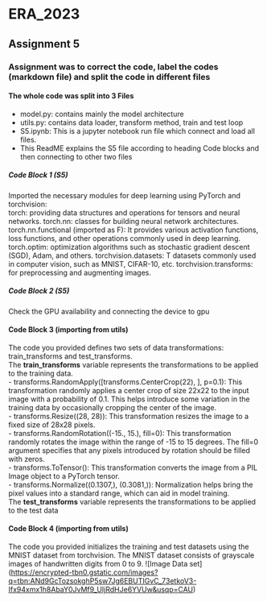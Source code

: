 # ERA_2023
## Assignment 5 
### Assignment was to correct the code, label the codes (markdown file) and split the code in different files 
#### The whole code was split into 3 Files 
- model.py: contains mainly the model architecture 
- utils.py: contains data loader, transform method, train and test loop 
- S5.ipynb: This is a jupyter notebook run file which connect and load all files. 
-  This ReadME explains the S5 file according to heading Code blocks and then connecting to other two files 

##### Code Block 1 (S5)
Imported the necessary modules for deep learning using PyTorch and torchvision:  
  torch: providing data structures and operations for tensors and neural networks. 
  torch.nn: classes for building neural network architectures. 
  torch.nn.functional (imported as F):  It provides various activation functions, loss functions, and other operations commonly used in deep learning. 
  torch.optim: optimization algorithms such as stochastic gradient descent (SGD), Adam, and others. 
  torchvision.datasets: T datasets commonly used in computer vision, such as MNIST, CIFAR-10, etc. 
  torchvision.transforms: for preprocessing and augmenting images. 
  
##### Code Block 2 (S5)
   Check the GPU availability and connecting the device to gpu 
 
 #### Code Block 3 (importing from utils) 
   The code you provided defines two sets of data transformations: train_transforms and test_transforms.    
   The **train_transforms** variable represents the transformations to be applied to the training data.        
         - transforms.RandomApply([transforms.CenterCrop(22), ], p=0.1): This transformation randomly applies a center crop of size 22x22 to the input image with a probability of
            0.1. This helps introduce some variation in the training data by occasionally cropping the center of the image.  
         - transforms.Resize((28, 28)): This transformation resizes the image to a fixed size of 28x28 pixels.  
         - transforms.RandomRotation((-15., 15.), fill=0): This transformation randomly rotates the image within the range of -15 to 15 degrees. The fill=0 argument specifies that
           any pixels introduced by rotation should be filled with zeros.      
         - transforms.ToTensor(): This transformation converts the image from a PIL Image object to a PyTorch tensor.    
         - transforms.Normalize((0.1307,), (0.3081,)): Normalization helps bring the pixel values into a standard range, which can aid in model training.  
    The **test_transforms** variable represents the transformations to be applied to the test data

#### Code Block 4 (importing from utils)
   The code you provided initializes the training and test datasets using the MNIST dataset from torchvision. The MNIST dataset consists of grayscale images of handwritten digits
   from 0 to 9.
   ![Image Data set] (https://encrypted-tbn0.gstatic.com/images?q=tbn:ANd9GcTozsokghP5sw7Jg6EBUTIGvC_73etkoV3-Ifx94xmx1h8AbaY0JvMf9_UIjRdHJe6YVUw&usqp=CAU)
